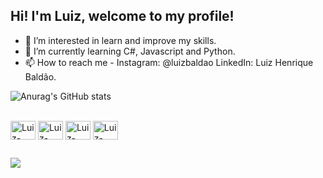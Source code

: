 ## Hi! I'm Luiz, welcome to my profile!

- 👀 I’m interested in learn and improve my skills.
- 🌱 I’m currently learning C#, Javascript and Python.
- 📫 How to reach me - Instagram: @luizbaldao LinkedIn: Luiz Henrique Baldão.

![Anurag's GitHub stats](https://github-readme-stats.vercel.app/api?username=Zuilinho&show_icons=true&theme=tokyonight)

<div style="display: inline_block"><br>
  <img align="center" alt="Luiz-Csharp" height="30" width="40" src="https://cdn.jsdelivr.net/gh/devicons/devicon/icons/csharp/csharp-original.svg">
  <img align="center" alt="Luiz-JavaScript" height="30" width="40" src="https://cdn.jsdelivr.net/gh/devicons/devicon/icons/javascript/javascript-original.svg">
  <img align="center" alt="Luiz-Java" height="30" width="40" src="https://cdn.jsdelivr.net/gh/devicons/devicon/icons/java/java-original-wordmark.svg">
  <img align="center" alt="Luiz-Python" height="30" width="40" src="https://cdn.jsdelivr.net/gh/devicons/devicon/icons/python/python-original.svg">
</div>

##

<div>
    <a href="https://www.instagram.com/luizbaldao/?hl=pt-br" target="_blank"> <img src="https://img.shields.io/badge/Instagram-E4405F?style=for-the-badge&logo=instagram&logoColor=white" target="_blank"></a>
